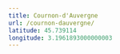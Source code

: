 ```yaml
---
title: Cournon-d'Auvergne
url: /cournon-dauvergne/
latitude: 45.739114
longitude: 3.1961893000000003
---
```

